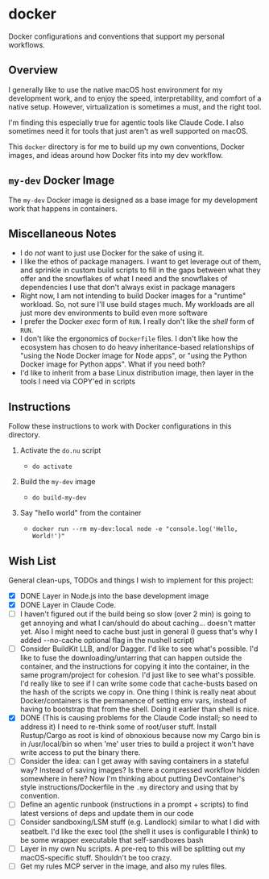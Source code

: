 # docker

Docker configurations and conventions that support my personal workflows.


## Overview

I generally like to use the native macOS host environment for my development work, and to enjoy the speed, interpretability, and comfort of a native setup. However, virtualization is sometimes a must, and the right tool.

I'm finding this especially true for agentic tools like Claude Code. I also sometimes need it for tools that just aren't as well supported on macOS.

This `docker` directory is for me to build up my own conventions, Docker images, and ideas around how Docker fits into my dev workflow.


## `my-dev` Docker Image

The `my-dev` Docker image is designed as a base image for my development work that happens in containers.


## Miscellaneous Notes

* I do *not* want to just use Docker for the sake of using it.
* I like the ethos of package managers. I want to get leverage out of them, and sprinkle in custom build scripts to fill in the gaps between what they offer and the snowflakes of what I need and the snowflakes of dependencies I use that don't always exist in package managers
* Right now, I am not intending to build Docker images for a "runtime" workload. So, not sure I'll use build stages much. My workloads are all just more dev environments to build even more software
* I prefer the Docker *exec* form of `RUN`. I really don't like the *shell* form of `RUN`.
* I don't like the ergonomics of `Dockerfile` files. I don't like how the ecosystem has chosen to do heavy inheritance-based relationships of "using the Node Docker image for Node apps", or "using the Python Docker image for Python apps". What if you need both?
* I'd like to inherit from a base Linux distribution image, then layer in the tools I need via COPY'ed in scripts


## Instructions

Follow these instructions to work with Docker configurations in this directory.

1. Activate the `do.nu` script 
   * ```nushell
     do activate
     ```
2. Build the `my-dev` image
   * ```nushell
     do build-my-dev
     ```
3. Say "hello world" from the container
   * ```nushell
     docker run --rm my-dev:local node -e "console.log('Hello, World!')"
     ```


## Wish List

General clean-ups, TODOs and things I wish to implement for this project:

* [x] DONE Layer in Node.js into the base development image
* [x] DONE Layer in Claude Code.
* [ ] I haven't figured out if the build being so slow (over 2 min) is going to get annoying and what I can/should do about caching... doesn't matter yet. Also I might need to cache bust just in general (I guess that's why I added --no-cache optional flag in the nushell script)
* [ ] Consider BuildKit LLB, and/or Dagger. I'd like to see what's possible. I'd like to fuse the downloading/untarring that can happen outside the container, and the instructions for copying it into the container, in the same program/project for cohesion. I'd just like to see what's possible. I'd really like to see if I can write some code that cache-busts based on the hash of the scripts we copy in. One thing I think is really neat about Docker/containers is the permanence of setting env vars, instead of having to bootstrap that from the shell. Doing it earlier than shell is nice.
* [x] DONE (This is causing problems for the Claude Code install; so need to address it) I need to re-think some of root/user stuff. Install Rustup/Cargo as root is kind of obnoxious because now my Cargo bin is in /usr/local/bin so when 'me' user tries to build a project it won't have write access to put the binary there.
* [ ] Consider the idea: can I get away with saving containers in a stateful way? Instead of saving images? Is there a compressed workflow hidden somewhere in here? Now I'm thinking about putting DevContainer's style instructions/Dockerfile in the `.my` directory and using that by convention.
* [ ] Define an agentic runbook (instructions in a prompt + scripts) to find latest versions of deps and update them in our code 
* [ ] Consider sandboxing/LSM stuff (e.g. Landlock) similar to what I did with seatbelt. I'd like the exec tool (the shell it uses is configurable I think) to be some wrapper executable that self-sandboxes bash
* [ ] Layer in my own Nu scripts. A pre-req to this will be splitting out my macOS-specific stuff. Shouldn't be too crazy.
* [ ] Get my rules MCP server in the image, and also my rules files.
